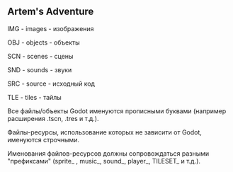 
## Artem's Adventure

IMG - images - изображения

OBJ - objects - объекты

SCN - scenes - сцены

SND - sounds  - звуки

SRC - source - исходный код

TLE - tiles - тайлы

Все файлы/объекты Godot именуются прописными буквами (например расширения .tscn, .tres и т.д.).

Файлы-ресурсы, использование которых не зависити от Godot, именуются строчными.

Именования файлов-ресурсов должны сопровождаться разными "префиксами" (sprite_ , music_, sound_, player_, TILESET_ и т.д.).

